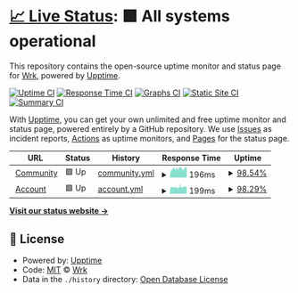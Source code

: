 # [📈 Live Status](https://community.wrk.com): <!--live status--> **🟩 All systems operational**

This repository contains the open-source uptime monitor and status page for [Wrk](www.wrk.com), powered by [Upptime](https://github.com/upptime/upptime).

[![Uptime CI](https://github.com/wrktech/status-page/workflows/Uptime%20CI/badge.svg)](https://github.com/wrktech/status-page/actions?query=workflow%3A%22Uptime+CI%22)
[![Response Time CI](https://github.com/wrktech/status-page/workflows/Response%20Time%20CI/badge.svg)](https://github.com/wrktech/status-page/actions?query=workflow%3A%22Response+Time+CI%22)
[![Graphs CI](https://github.com/wrktech/status-page/workflows/Graphs%20CI/badge.svg)](https://github.com/wrktech/status-page/actions?query=workflow%3A%22Graphs+CI%22)
[![Static Site CI](https://github.com/wrktech/status-page/workflows/Static%20Site%20CI/badge.svg)](https://github.com/wrktech/status-page/actions?query=workflow%3A%22Static+Site+CI%22)
[![Summary CI](https://github.com/wrktech/status-page/workflows/Summary%20CI/badge.svg)](https://github.com/wrktech/status-page/actions?query=workflow%3A%22Summary+CI%22)

With [Upptime](https://upptime.js.org), you can get your own unlimited and free uptime monitor and status page, powered entirely by a GitHub repository. We use [Issues](https://github.com/wrktech/status-page/issues) as incident reports, [Actions](https://github.com/wrktech/status-page/actions) as uptime monitors, and [Pages](https://community.wrk.com) for the status page.

<!--start: status pages-->
<!-- This summary is generated by Upptime (https://github.com/upptime/upptime) -->
<!-- Do not edit this manually, your changes will be overwritten -->
<!-- prettier-ignore -->
| URL | Status | History | Response Time | Uptime |
| --- | ------ | ------- | ------------- | ------ |
| <img alt="" src="https://favicons.githubusercontent.com/community.wrk.com" height="13"> [Community](https://community.wrk.com/health) | 🟩 Up | [community.yml](https://github.com/wrktech/status-page/commits/HEAD/history/community.yml) | <details><summary><img alt="Response time graph" src="./graphs/community/response-time-week.png" height="20"> 196ms</summary><br><a href="https://status.wrk.com/history/community"><img alt="Response time 271" src="https://img.shields.io/endpoint?url=https%3A%2F%2Fraw.githubusercontent.com%2Fwrktech%2Fstatus-page%2FHEAD%2Fapi%2Fcommunity%2Fresponse-time.json"></a><br><a href="https://status.wrk.com/history/community"><img alt="24-hour response time 206" src="https://img.shields.io/endpoint?url=https%3A%2F%2Fraw.githubusercontent.com%2Fwrktech%2Fstatus-page%2FHEAD%2Fapi%2Fcommunity%2Fresponse-time-day.json"></a><br><a href="https://status.wrk.com/history/community"><img alt="7-day response time 196" src="https://img.shields.io/endpoint?url=https%3A%2F%2Fraw.githubusercontent.com%2Fwrktech%2Fstatus-page%2FHEAD%2Fapi%2Fcommunity%2Fresponse-time-week.json"></a><br><a href="https://status.wrk.com/history/community"><img alt="30-day response time 209" src="https://img.shields.io/endpoint?url=https%3A%2F%2Fraw.githubusercontent.com%2Fwrktech%2Fstatus-page%2FHEAD%2Fapi%2Fcommunity%2Fresponse-time-month.json"></a><br><a href="https://status.wrk.com/history/community"><img alt="1-year response time 271" src="https://img.shields.io/endpoint?url=https%3A%2F%2Fraw.githubusercontent.com%2Fwrktech%2Fstatus-page%2FHEAD%2Fapi%2Fcommunity%2Fresponse-time-year.json"></a></details> | <details><summary><a href="https://status.wrk.com/history/community">98.54%</a></summary><a href="https://status.wrk.com/history/community"><img alt="All-time uptime 98.38%" src="https://img.shields.io/endpoint?url=https%3A%2F%2Fraw.githubusercontent.com%2Fwrktech%2Fstatus-page%2FHEAD%2Fapi%2Fcommunity%2Fuptime.json"></a><br><a href="https://status.wrk.com/history/community"><img alt="24-hour uptime 93.17%" src="https://img.shields.io/endpoint?url=https%3A%2F%2Fraw.githubusercontent.com%2Fwrktech%2Fstatus-page%2FHEAD%2Fapi%2Fcommunity%2Fuptime-day.json"></a><br><a href="https://status.wrk.com/history/community"><img alt="7-day uptime 98.54%" src="https://img.shields.io/endpoint?url=https%3A%2F%2Fraw.githubusercontent.com%2Fwrktech%2Fstatus-page%2FHEAD%2Fapi%2Fcommunity%2Fuptime-week.json"></a><br><a href="https://status.wrk.com/history/community"><img alt="30-day uptime 98.97%" src="https://img.shields.io/endpoint?url=https%3A%2F%2Fraw.githubusercontent.com%2Fwrktech%2Fstatus-page%2FHEAD%2Fapi%2Fcommunity%2Fuptime-month.json"></a><br><a href="https://status.wrk.com/history/community"><img alt="1-year uptime 98.38%" src="https://img.shields.io/endpoint?url=https%3A%2F%2Fraw.githubusercontent.com%2Fwrktech%2Fstatus-page%2FHEAD%2Fapi%2Fcommunity%2Fuptime-year.json"></a></details>
| <img alt="" src="https://favicons.githubusercontent.com/account.wrk.com" height="13"> [Account](https://account.wrk.com/health) | 🟩 Up | [account.yml](https://github.com/wrktech/status-page/commits/HEAD/history/account.yml) | <details><summary><img alt="Response time graph" src="./graphs/account/response-time-week.png" height="20"> 199ms</summary><br><a href="https://status.wrk.com/history/account"><img alt="Response time 211" src="https://img.shields.io/endpoint?url=https%3A%2F%2Fraw.githubusercontent.com%2Fwrktech%2Fstatus-page%2FHEAD%2Fapi%2Faccount%2Fresponse-time.json"></a><br><a href="https://status.wrk.com/history/account"><img alt="24-hour response time 191" src="https://img.shields.io/endpoint?url=https%3A%2F%2Fraw.githubusercontent.com%2Fwrktech%2Fstatus-page%2FHEAD%2Fapi%2Faccount%2Fresponse-time-day.json"></a><br><a href="https://status.wrk.com/history/account"><img alt="7-day response time 199" src="https://img.shields.io/endpoint?url=https%3A%2F%2Fraw.githubusercontent.com%2Fwrktech%2Fstatus-page%2FHEAD%2Fapi%2Faccount%2Fresponse-time-week.json"></a><br><a href="https://status.wrk.com/history/account"><img alt="30-day response time 195" src="https://img.shields.io/endpoint?url=https%3A%2F%2Fraw.githubusercontent.com%2Fwrktech%2Fstatus-page%2FHEAD%2Fapi%2Faccount%2Fresponse-time-month.json"></a><br><a href="https://status.wrk.com/history/account"><img alt="1-year response time 211" src="https://img.shields.io/endpoint?url=https%3A%2F%2Fraw.githubusercontent.com%2Fwrktech%2Fstatus-page%2FHEAD%2Fapi%2Faccount%2Fresponse-time-year.json"></a></details> | <details><summary><a href="https://status.wrk.com/history/account">98.29%</a></summary><a href="https://status.wrk.com/history/account"><img alt="All-time uptime 98.97%" src="https://img.shields.io/endpoint?url=https%3A%2F%2Fraw.githubusercontent.com%2Fwrktech%2Fstatus-page%2FHEAD%2Fapi%2Faccount%2Fuptime.json"></a><br><a href="https://status.wrk.com/history/account"><img alt="24-hour uptime 94.06%" src="https://img.shields.io/endpoint?url=https%3A%2F%2Fraw.githubusercontent.com%2Fwrktech%2Fstatus-page%2FHEAD%2Fapi%2Faccount%2Fuptime-day.json"></a><br><a href="https://status.wrk.com/history/account"><img alt="7-day uptime 98.29%" src="https://img.shields.io/endpoint?url=https%3A%2F%2Fraw.githubusercontent.com%2Fwrktech%2Fstatus-page%2FHEAD%2Fapi%2Faccount%2Fuptime-week.json"></a><br><a href="https://status.wrk.com/history/account"><img alt="30-day uptime 98.90%" src="https://img.shields.io/endpoint?url=https%3A%2F%2Fraw.githubusercontent.com%2Fwrktech%2Fstatus-page%2FHEAD%2Fapi%2Faccount%2Fuptime-month.json"></a><br><a href="https://status.wrk.com/history/account"><img alt="1-year uptime 98.97%" src="https://img.shields.io/endpoint?url=https%3A%2F%2Fraw.githubusercontent.com%2Fwrktech%2Fstatus-page%2FHEAD%2Fapi%2Faccount%2Fuptime-year.json"></a></details>

<!--end: status pages-->

[**Visit our status website →**](https://community.wrk.com)

## 📄 License

- Powered by: [Upptime](https://github.com/upptime/upptime)
- Code: [MIT](./LICENSE) © [Wrk](www.wrk.com)
- Data in the `./history` directory: [Open Database License](https://opendatacommons.org/licenses/odbl/1-0/)

